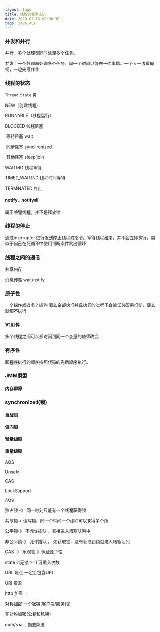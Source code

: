 ```yaml
---
layout: tags
title: 线程的基本认识
date: 2020-02-16 02:36:36
tags: java,k8s
---
```


### 并发和并行

并行：多个处理器同时处理多个任务。

并发：一个处理器处理多个任务，同一个时间只能做一件事情。一个人一边看电视，一边先写作业



### 线程的状态

`Thread.State` 类

NEW（创建线程）

RUNNABLE（线程运行）

BLOCKED 线程阻塞

​	等待阻塞 wait 

​	同步阻塞  synchronized

​    其他阻塞  sleep/join

WAITING 线程等待

TIMED_WAITING 线程时间等待

TERMINATED 终止 



#### notify、notifyall

属于唤醒线程，并不是释放锁



### 线程的停止

通过interrupter 进行发送停止线程的指令。等待线程结束，并不会立即执行，类似于自己在死循环中使用判断条件跳出循环



### 线程之间的通信

   共享内存 

   消息传递 wait/notify 



### 原子性

一个操作或者多个操作 要么全部执行并且执行的过程不会被任何因素打断，要么就都不执行

### 可见性

多个线程之间可以都访问到同一个变量的值得改变

### 有序性

即程序执行的顺序按照代码的先后顺序执行。



### JMM模型

#### 内存屏障





### synchronized(锁)

#### 自旋锁

#### 偏向锁

#### 轻量级锁

#### 重量级锁





AQS

Unsafe

CAS

LockSupport







AQS

独占锁 -》 同一时刻只能有一个线程获得锁

共享锁-> 读写锁，同一个时间一个线程可以获得多个所



公平锁-》 不允许插队  。直接进入堵塞队列中

非公平锁-》 允许插队 。 先获取锁，没有获取到锁就进入堵塞队列



CAS -》 乐观锁-》保证原子性 

state 0:无锁  >=1 可重入次数







URL  地点  一定会包含URI

URI 资源

http 加密 ：

对称加密  一个密钥(客户端/服务段)

非对称加密(公钥和私钥)

md5/sha...  摘要算法



